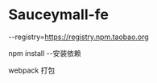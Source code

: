
# Sauceymall-fe

--registry=https://registry.npm.taobao.org<p>

npm install --安装依赖<p>
webpack 打包<p>


